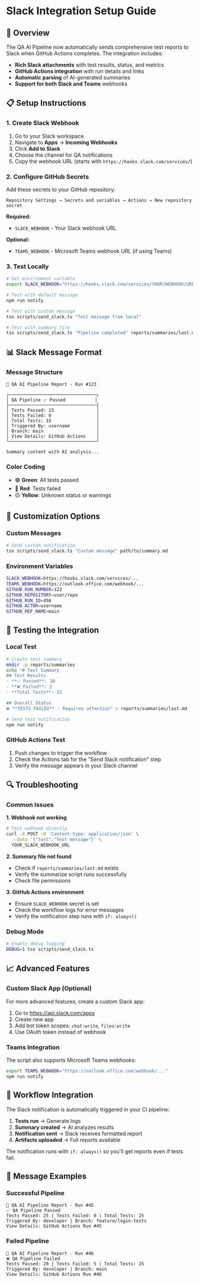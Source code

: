 # Slack Integration Setup Guide

## 🚀 Overview

The QA AI Pipeline now automatically sends comprehensive test reports to Slack when GitHub Actions completes. The integration includes:

- **Rich Slack attachments** with test results, status, and metrics
- **GitHub Actions integration** with run details and links
- **Automatic parsing** of AI-generated summaries
- **Support for both Slack and Teams** webhooks

## 📋 Setup Instructions

### 1. Create Slack Webhook

1. Go to your Slack workspace
2. Navigate to **Apps** → **Incoming Webhooks**
3. Click **Add to Slack**
4. Choose the channel for QA notifications
5. Copy the webhook URL (starts with `https://hooks.slack.com/services/`)

### 2. Configure GitHub Secrets

Add these secrets to your GitHub repository:

```
Repository Settings → Secrets and variables → Actions → New repository secret
```

**Required:**
- `SLACK_WEBHOOK` - Your Slack webhook URL

**Optional:**
- `TEAMS_WEBHOOK` - Microsoft Teams webhook URL (if using Teams)

### 3. Test Locally

```bash
# Set environment variable
export SLACK_WEBHOOK="https://hooks.slack.com/services/YOUR/WEBHOOK/URL"

# Test with default message
npm run notify

# Test with custom message
tsx scripts/send_slack.ts "Test message from local"

# Test with summary file
tsx scripts/send_slack.ts "Pipeline completed" reports/summaries/last.md
```

## 📊 Slack Message Format

### Message Structure
```
🤖 QA AI Pipeline Report - Run #123

┌─────────────────────────────────┐
│ QA Pipeline ✅ Passed           │
├─────────────────────────────────┤
│ Tests Passed: 15                │
│ Tests Failed: 0                 │
│ Total Tests: 15                 │
│ Triggered By: username          │
│ Branch: main                    │
│ View Details: GitHub Actions    │
└─────────────────────────────────┘

Summary content with AI analysis...
```

### Color Coding
- 🟢 **Green**: All tests passed
- 🔴 **Red**: Tests failed
- 🟡 **Yellow**: Unknown status or warnings

## 🔧 Customization Options

### Custom Messages
```bash
# Send custom notification
tsx scripts/send_slack.ts "Custom message" path/to/summary.md
```

### Environment Variables
```bash
SLACK_WEBHOOK=https://hooks.slack.com/services/...
TEAMS_WEBHOOK=https://outlook.office.com/webhook/...
GITHUB_RUN_NUMBER=123
GITHUB_REPOSITORY=user/repo
GITHUB_RUN_ID=456
GITHUB_ACTOR=username
GITHUB_REF_NAME=main
```

## 🧪 Testing the Integration

### Local Test
```bash
# Create test summary
mkdir -p reports/summaries
echo "# Test Summary
## Test Results
- **✅ Passed**: 10
- **❌ Failed**: 2
- **Total Tests**: 12

## Overall Status
❌ **TESTS FAILED** - Requires attention" > reports/summaries/last.md

# Send test notification
npm run notify
```

### GitHub Actions Test
1. Push changes to trigger the workflow
2. Check the Actions tab for the "Send Slack notification" step
3. Verify the message appears in your Slack channel

## 🔍 Troubleshooting

### Common Issues

**1. Webhook not working**
```bash
# Test webhook directly
curl -X POST -H 'Content-type: application/json' \
  --data '{"text":"Test message"}' \
  YOUR_SLACK_WEBHOOK_URL
```

**2. Summary file not found**
- Check if `reports/summaries/last.md` exists
- Verify the summarize script runs successfully
- Check file permissions

**3. GitHub Actions environment**
- Ensure `SLACK_WEBHOOK` secret is set
- Check the workflow logs for error messages
- Verify the notification step runs with `if: always()`

### Debug Mode
```bash
# Enable debug logging
DEBUG=1 tsx scripts/send_slack.ts
```

## 📈 Advanced Features

### Custom Slack App (Optional)
For more advanced features, create a custom Slack app:
1. Go to https://api.slack.com/apps
2. Create new app
3. Add bot token scopes: `chat:write`, `files:write`
4. Use OAuth token instead of webhook

### Teams Integration
The script also supports Microsoft Teams webhooks:
```bash
export TEAMS_WEBHOOK="https://outlook.office.com/webhook/..."
npm run notify
```

## 🎯 Workflow Integration

The Slack notification is automatically triggered in your CI pipeline:

1. **Tests run** → Generate logs
2. **Summary created** → AI analyzes results  
3. **Notification sent** → Slack receives formatted report
4. **Artifacts uploaded** → Full reports available

The notification runs with `if: always()` so you'll get reports even if tests fail.

## 📝 Message Examples

### Successful Pipeline
```
🤖 QA AI Pipeline Report - Run #45
✅ QA Pipeline Passed
Tests Passed: 25 | Tests Failed: 0 | Total Tests: 25
Triggered By: developer | Branch: feature/login-tests
View Details: GitHub Actions Run #45
```

### Failed Pipeline  
```
🤖 QA AI Pipeline Report - Run #46
❌ QA Pipeline Failed
Tests Passed: 20 | Tests Failed: 5 | Total Tests: 25
Triggered By: developer | Branch: main
View Details: GitHub Actions Run #46
```
